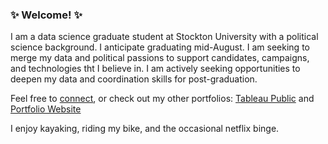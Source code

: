 ### ✨ Welcome! ✨

I am a data science graduate student at Stockton University with a political science background. I anticipate graduating mid-August. I am seeking to merge my data and political passions to support candidates, campaigns, and technologies tht I believe in. I am actively seeking opportunities to deepen my data and coordination skills for post-graduation.

Feel free to [connect](www.linkedin.com/in/jennhubert), or check out my other portfolios: [Tableau Public](https://public.tableau.com/app/profile/jennifer.hubert) and [Portfolio Website](https://www.jennhubert.com)


I enjoy kayaking, riding my bike, and the occasional netflix binge. 

<!--
**JennHubert/JennHubert** is a ✨ _special_ ✨ repository because its `README.md` (this file) appears on your GitHub profile.

Here are some ideas to get you started:

- 🔭 I’m currently working on ...
- 🌱 I’m currently learning ...
- 👯 I’m looking to collaborate on ...
- 🤔 I’m looking for help with ...
- 💬 Ask me about ...
- 📫 How to reach me: ...
- 😄 Pronouns: ...
- ⚡ Fun fact: ...
-->
